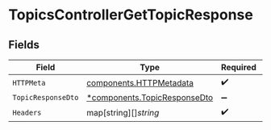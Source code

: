 # TopicsControllerGetTopicResponse


## Fields

| Field                                                                       | Type                                                                        | Required                                                                    | Description                                                                 |
| --------------------------------------------------------------------------- | --------------------------------------------------------------------------- | --------------------------------------------------------------------------- | --------------------------------------------------------------------------- |
| `HTTPMeta`                                                                  | [components.HTTPMetadata](../../models/components/httpmetadata.md)          | :heavy_check_mark:                                                          | N/A                                                                         |
| `TopicResponseDto`                                                          | [*components.TopicResponseDto](../../models/components/topicresponsedto.md) | :heavy_minus_sign:                                                          | OK                                                                          |
| `Headers`                                                                   | map[string][]*string*                                                       | :heavy_check_mark:                                                          | N/A                                                                         |